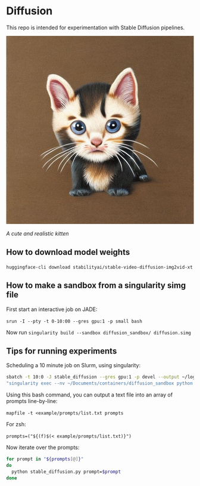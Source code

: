 # Diffusion

This repo is intended for experimentation with Stable Diffusion pipelines. 

![alt text](example/out.png "Stable Diffusion Output")

*A cute and realistic kitten* 

## How to download model weights

`huggingface-cli download stabilityai/stable-video-diffusion-img2vid-xt`

## How to make a sandbox from a singularity simg file

First start an interactive job on JADE:

`srun -I --pty -t 0-10:00 --gres gpu:1 -p small bash`

Now run 
`singularity build --sandbox diffusion_sandbox/ diffusion.simg`

## Tips for running experiments

Scheduling a 10 minute job on Slurm, using singularity:
```bash
sbatch -t 10:0 -J stable_diffusion --gres gpu:1 -p devel --output ~/logs/%j.out --wrap
"singularity exec --nv ~/Documents/containers/diffusion_sandbox python stable_diffusion.py"
```

Using this bash command, you can output a text file into an array of prompts line-by-line:

`mapfile -t <example/prompts/list.txt prompts`

For zsh:

`prompts=("${(f)$(< example/prompts/list.txt)}")`

Now iterate over the prompts:

```bash
for prompt in "${prompts[@]}"
do
  python stable_diffusion.py prompt=$prompt
done
```

